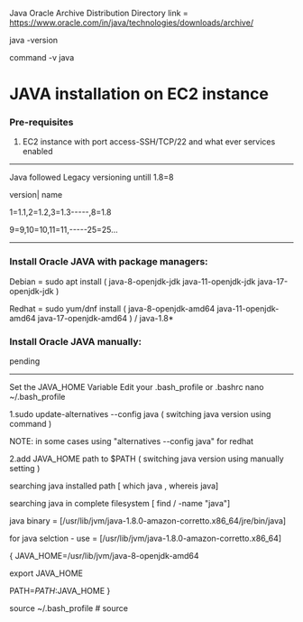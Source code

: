 Java Oracle Archive Distribution Directory link = https://www.oracle.com/in/java/technologies/downloads/archive/

java -version

command -v java

# JAVA installation on EC2 instance
### Pre-requisites
1. EC2 instance with port access-SSH/TCP/22 and what ever services enabled
--------------------------------------------------------

Java followed Legacy versioning untill 1.8=8

version| name

1=1.1,2=1.2,3=1.3-----,8=1.8

9=9,10=10,11=11,-----25=25...

-------------------------------------------------------

### Install Oracle JAVA with package managers:
Debian = sudo apt install ( java-8-openjdk-jdk  java-11-openjdk-jdk  java-17-openjdk-jdk )

Redhat = sudo yum/dnf install (  java-8-openjdk-amd64  java-11-openjdk-amd64  java-17-openjdk-amd64 ) / java-1.8*

### Install Oracle JAVA manually:
pending

-----------------------------------------------------------------------------------

Set the JAVA_HOME Variable
Edit your .bash_profile or .bashrc
nano ~/.bash_profile

1.sudo update-alternatives --config java ( switching java version using command )

NOTE: in some cases using "alternatives --config java"  for redhat

2.add JAVA_HOME path to $PATH ( switching java version using manually setting )

searching java installed path [ which java , whereis java]

searching java in complete filesystem [ find / -name "java"]

java binary = [/usr/lib/jvm/java-1.8.0-amazon-corretto.x86_64/jre/bin/java]

for java selction - use = [/usr/lib/jvm/java-1.8.0-amazon-corretto.x86_64]

{ JAVA_HOME=/usr/lib/jvm/java-8-openjdk-amd64

export JAVA_HOME

PATH=$PATH:$JAVA_HOME  }

source ~/.bash_profile  # source
